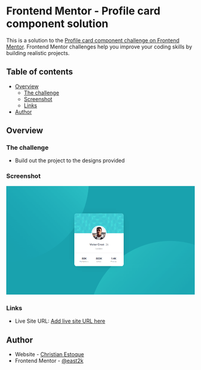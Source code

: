 # Frontend Mentor - Profile card component solution

This is a solution to the [Profile card component challenge on Frontend Mentor](https://www.frontendmentor.io/challenges/profile-card-component-cfArpWshJ). Frontend Mentor challenges help you improve your coding skills by building realistic projects. 

## Table of contents

- [Overview](#overview)
  - [The challenge](#the-challenge)
  - [Screenshot](#screenshot)
  - [Links](#links)
- [Author](#author)

## Overview

### The challenge

- Build out the project to the designs provided

### Screenshot

![Preview Screenshot](/assets/thumbnails/profile-card.png)

### Links

- Live Site URL: [Add live site URL here](https://your-live-site-url.com)

## Author

- Website - [Christian Estoque](https://www.your-site.com)
- Frontend Mentor - [@east2k](https://www.frontendmentor.io/profile/east2k)
